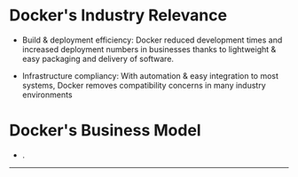 # Docker's Industry Relevance

- Build & deployment efficiency:
Docker reduced development times and increased deployment numbers in
businesses thanks to lightweight & easy packaging and delivery of software.

- Infrastructure compliancy: With automation & easy integration
to most systems, Docker removes compatibility concerns
in many industry environments

# Docker's Business Model

- .

---
